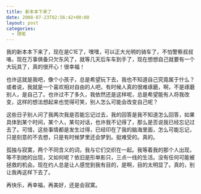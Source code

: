 ```yaml
---
title: 新本本下来了
date: 2008-07-23T02:56:42+00:00
layout: post
categories:
  - 随笔
---
```


我的新本本下来了，现在是C1E了，嘿嘿，可以正大光明的骑车了，不怕警察叔叔咯，现在万事俱备只欠东风了，就等几天后车车到手了，现在想想自己就要有一个大玩具了，真的很开心！很幸福！

也许这就是我吧，像个小孩子，总是希望玩下去，我也不知道自己究竟属于什么？或者说，我就是一个喜欢相对自由的人吧，有时候人真的很难琢磨，啊，不是琢磨别人，是自己了。也许过不了多久，我依然还是这样呢，总是希望能有人将我改变，这样的想法想起来也觉得可笑，别人怎么可能会改变自己呢？

这些日子别人问了我两次我是否能忘记过去，我的回答是我不知道怎么回答，如果具体到某个时间，某个人，某句对话，也许我不记得了，那么是否说我已经忘记过去了。可惜，这些事情都是发生过得，已经印在了我的脑海里面，怎么可能忘记，只是刻意的不去想，只是有时候梦里还会梦到。挺难受的。真的。

孤独与寂寞，两个不同含义的词，我与它们交织在一起。我等着我的那个人出现，等不到她的出现，又如何呢？依旧是形单影只，三点一线的生活。没有任何可能被拯救的机会。现在约人总是让人感觉到我有目的，是啊，目的太明显了。真的，别让我再这样下去了。

再快乐，再幸福，再美好，还是会寂寞。